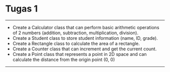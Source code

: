 # Tugas 1
---

- Create a Calculator class that can perform basic arithmetic operations of 2 numbers (addition, subtraction, multiplication, division).
- Create a Student class to store student information (name, ID, grade).
- Create a Rectangle class to calculate the area of a rectangle.
- Create a Counter class that can increment and get the current count.
- Create a Point class that represents a point in 2D space and can calculate the distance from the origin point (0, 0)

---

